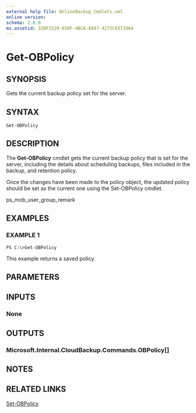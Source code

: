 ```yaml
---
external help file: OnlineBackup_Cmdlets.xml
online version: 
schema: 2.0.0
ms.assetid: 32BF3229-650F-4BCA-A587-4275CE671964
---
```


# Get-OBPolicy

## SYNOPSIS
Gets the current backup policy set for the server.

## SYNTAX

```
Get-OBPolicy
```

## DESCRIPTION
The **Get-OBPolicy** cmdlet gets the current backup policy that is set for the server, including the details about scheduling backups, files included in the backup, and retention policy.

Once the changes have been made to the policy object, the updated policy should be set as the current one using the Set-OBPolicy cmdlet.

ps_mob_user_group_remark

## EXAMPLES

### EXAMPLE 1
```
PS C:\>Get-OBPolicy
```

This example returns a saved policy.

## PARAMETERS

## INPUTS

### None

## OUTPUTS

### Microsoft.Internal.CloudBackup.Commands.OBPolicy[]

## NOTES

## RELATED LINKS

[Set-OBPolicy](./Set-OBPolicy.md)

